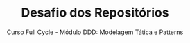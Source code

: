 <h1 align="center">Desafio dos Repositórios</h1>
<p  align="center">Curso Full Cycle - Módulo DDD: Modelagem Tática e Patterns</p>
